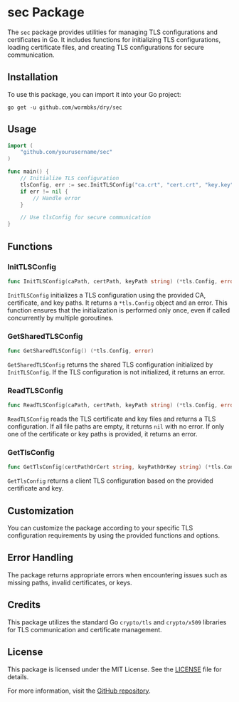 # sec Package

The `sec` package provides utilities for managing TLS configurations and
certificates in Go. It includes functions for initializing TLS configurations,
loading certificate files, and creating TLS configurations for secure communication.

## Installation

To use this package, you can import it into your Go project:

```shell
go get -u github.com/wormbks/dry/sec
```

## Usage

```go
import (
    "github.com/yourusername/sec"
)

func main() {
    // Initialize TLS configuration
    tlsConfig, err := sec.InitTLSConfig("ca.crt", "cert.crt", "key.key")
    if err != nil {
        // Handle error
    }

    // Use tlsConfig for secure communication
}
```

## Functions

### InitTLSConfig

```go
func InitTLSConfig(caPath, certPath, keyPath string) (*tls.Config, error)
```

`InitTLSConfig` initializes a TLS configuration using the provided CA, certificate,
and key paths. It returns a `*tls.Config` object and an error. This function
ensures that the initialization is performed only once, even if called
concurrently by multiple goroutines.

### GetSharedTLSConfig

```go
func GetSharedTLSConfig() (*tls.Config, error)
```

`GetSharedTLSConfig` returns the shared TLS configuration initialized by
`InitTLSConfig`. If the TLS configuration is not initialized, it returns an error.

### ReadTLSConfig

```go
func ReadTLSConfig(caPath, certPath, keyPath string) (*tls.Config, error)
```

`ReadTLSConfig` reads the TLS certificate and key files and returns a TLS
configuration. If all file paths are empty, it returns `nil` with no error.
If only one of the certificate or key paths is provided, it returns an error.

### GetTlsConfig

```go
func GetTlsConfig(certPathOrCert string, keyPathOrKey string) (*tls.Config, error)
```

`GetTlsConfig` returns a client TLS configuration based on the provided certificate and key.

## Customization

You can customize the package according to your specific TLS configuration
requirements by using the provided functions and options.

## Error Handling

The package returns appropriate errors when encountering issues such as missing
paths, invalid certificates, or keys.

## Credits

This package utilizes the standard Go `crypto/tls` and `crypto/x509` libraries
for TLS communication and certificate management.

## License

This package is licensed under the MIT License. See the [LICENSE](./LICENSE)
file for details.

For more information, visit the [GitHub repository](https://github.com/wormbks/dry/sec).


